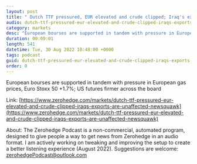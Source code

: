 ```yaml
---
layout: post
title: " Dutch TTF pressured, EUR elevated and crude clipped; Iraq's exports are unaffected - Newsquawk US Market Open"
audio: dutch-ttf-pressured-eur-elevated-and-crude-clipped-iraqs-exports-are-unaffected-newsquawk-0
category: markets
desc: "European bourses are supported in tandem with pressure in European gas prices, Euro Stoxx 50 +1.7%; US futures firmer across the board"
duration: 00:09:01
length: 541
datetime: Tue, 30 Aug 2022 10:48:00 +0000
tags: podcast
guid: dutch-ttf-pressured-eur-elevated-and-crude-clipped-iraqs-exports-are-unaffected-newsquawk-0
order: 0
---
```

European bourses are supported in tandem with pressure in European gas prices, Euro Stoxx 50 +1.7%; US futures firmer across the board

Link: [https://www.zerohedge.com/markets/dutch-ttf-pressured-eur-elevated-and-crude-clipped-iraqs-exports-are-unaffected-newsquawk](https://www.zerohedge.com/markets/dutch-ttf-pressured-eur-elevated-and-crude-clipped-iraqs-exports-are-unaffected-newsquawk)

About: The Zerohedge Podcast is a non-commercial, automated program, designed to give people a way to get news from Zerohedge in an audio format.  I am actively working on tweaking and improving the setup to create a better listening experience (August 2022).  Suggestions are welcome: [zerohedgePodcast@outlook.com](mailto:zerohedgePodcast@outlook.com)